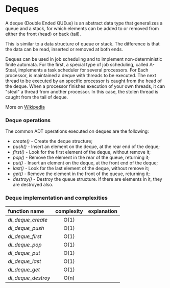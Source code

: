 Deques
======

A deque (Double Ended QUEue) is an abstract data type that generalizes a queue and a stack, for which elements can be added to or removed from either the front (head) or back (tail).

This is similar to a data structure of queue or stack. The difference is that the data can be read, inserted or removed at both ends.

Deques can be used in job scheduling and to implement non-deterministic finite automata. For the first, a special type of job scheduling, called A-Steal, implements a task scheduler for several processors. For Each processor, is maintained a deque with threads to be executed. The next thread to be executed by an specific processor is caught from the head of the deque. When a processor finishes execution of your own threads, it can "steal" a thread from another processor. In this case, the stolen thread is caught from the tail of deque.

More on [Wikipedia](https://en.wikipedia.org/wiki/Double-ended_queue)

### Deque operations

The common ADT operations executed on deques are the following:

* _create()_ - Create the deque structure;
* _push()_ - Insert an element on the deque, at the rear end of the deque;
* _first()_ - Look for the first element of the deque, without remove it;
* _pop()_ - Remove the element in the rear of the queue, returning it;
* _put()_ - Insert an element on the deque, at the front end of the deque;
* _last()_ - Look for the last element of the deque, without remove it;
* _get()_ - Remove the element in the front of the queue, returning it;
* _destroy()_ - Destroy the queue structure. If there are elements in it, they are destroyed also.

### Deque implementation and complexities

function name | complexity | explanation
:-- | :--:  |:--
_dl_deque_create_ | O(1) | 
_dl_deque_push_ | O(1) | 
_dl_deque_first_ | O(1)| 
_dl_deque_pop_ | O(1) | 
_dl_deque_put_ | O(1) | 
_dl_deque_last_ | O(1)| 
_dl_deque_get_ | O(1) | 
_dl_deque_destroy_ | O(n) | 
